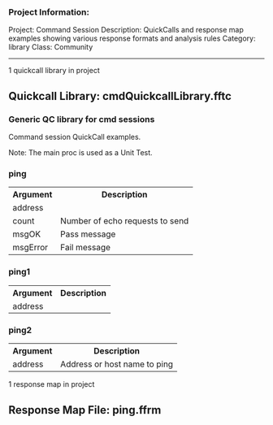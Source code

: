 ### Project Information:
Project: Command Session
Description: QuickCalls and response map examples showing various response formats and analysis rules
Category: library
Class: Community

 ----
1 quickcall library in project
## Quickcall Library: cmdQuickcallLibrary.fftc
### Generic QC library for cmd sessions
Command session QuickCall examples. 

Note: The main proc is used as a Unit Test.
### ping
<table><tr><th>Argument</th><th>Description</th></tr>
<tr><td>address</td><tr></tr>
<tr><td>count</td><td>Number of echo requests to send</tr></td>
<tr><td>msgOK</td><td>Pass message</tr></td>
<tr><td>msgError</td><td>Fail message</tr></td></table>

### ping1
<table><tr><th>Argument</th><th>Description</th></tr>
<tr><td>address</td><tr></tr></table>

### ping2
<table><tr><th>Argument</th><th>Description</th></tr>
<tr><td>address</td><td>Address or host name to ping</tr></td></table>

1 response map in project
## Response Map File: ping.ffrm